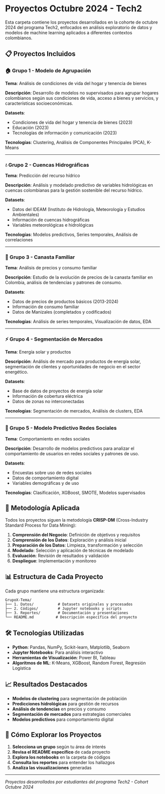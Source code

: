 # Proyectos Octubre 2024 - Tech2

Esta carpeta contiene los proyectos desarrollados en la cohorte de octubre 2024 del programa Tech2, enfocados en análisis exploratorio de datos y modelos de machine learning aplicados a diferentes contextos colombianos.

## 📋 Proyectos Incluidos

### 🏠 Grupo 1 - Modelo de Agrupación
**Tema**: Análisis de condiciones de vida del hogar y tenencia de bienes

**Descripción**: Desarrollo de modelos no supervisados para agrupar hogares colombianos según sus condiciones de vida, acceso a bienes y servicios, y características socioeconómicas.

**Datasets**:
- Condiciones de vida del hogar y tenencia de bienes (2023)
- Educación (2023)
- Tecnologías de información y comunicación (2023)

**Tecnologías**: Clustering, Análisis de Componentes Principales (PCA), K-Means

---

### 💧 Grupo 2 - Cuencas Hidrográficas
**Tema**: Predicción del recurso hídrico

**Descripción**: Análisis y modelado predictivo de variables hidrológicas en cuencas colombianas para la gestión sostenible del recurso hídrico.

**Datasets**:
- Datos del IDEAM (Instituto de Hidrología, Meteorología y Estudios Ambientales)
- Información de cuencas hidrográficas
- Variables meteorológicas e hidrológicas

**Tecnologías**: Modelos predictivos, Series temporales, Análisis de correlaciones

---

### 🛒 Grupo 3 - Canasta Familiar
**Tema**: Análisis de precios y consumo familiar

**Descripción**: Estudio de la evolución de precios de la canasta familiar en Colombia, análisis de tendencias y patrones de consumo.

**Datasets**:
- Datos de precios de productos básicos (2013-2024)
- Información de consumo familiar
- Datos de Manizales (completados y codificados)

**Tecnologías**: Análisis de series temporales, Visualización de datos, EDA

---

### ⚡ Grupo 4 - Segmentación de Mercados
**Tema**: Energía solar y productos

**Descripción**: Análisis de mercado para productos de energía solar, segmentación de clientes y oportunidades de negocio en el sector energético.

**Datasets**:
- Base de datos de proyectos de energía solar
- Información de cobertura eléctrica
- Datos de zonas no interconectadas

**Tecnologías**: Segmentación de mercados, Análisis de clusters, EDA

---

### 📱 Grupo 5 - Modelo Predictivo Redes Sociales
**Tema**: Comportamiento en redes sociales

**Descripción**: Desarrollo de modelos predictivos para analizar el comportamiento de usuarios en redes sociales y patrones de uso.

**Datasets**:
- Encuestas sobre uso de redes sociales
- Datos de comportamiento digital
- Variables demográficas y de uso

**Tecnologías**: Clasificación, XGBoost, SMOTE, Modelos supervisados

## 🎯 Metodología Aplicada

Todos los proyectos siguen la metodología **CRISP-DM** (Cross-Industry Standard Process for Data Mining):

1. **Comprensión del Negocio**: Definición de objetivos y requisitos
2. **Comprensión de los Datos**: Exploración y análisis inicial
3. **Preparación de los Datos**: Limpieza, transformación y selección
4. **Modelado**: Selección y aplicación de técnicas de modelado
5. **Evaluación**: Revisión de resultados y validación
6. **Despliegue**: Implementación y monitoreo

## 📊 Estructura de Cada Proyecto

Cada grupo mantiene una estructura organizada:

```
GrupoX-Tema/
├── 1. Datos/           # Datasets originales y procesados
├── 2. Códigos/         # Jupyter notebooks y scripts
├── 3. Reportes/        # Documentación y presentaciones
└── README.md          # Descripción específica del proyecto
```

## 🛠️ Tecnologías Utilizadas

- **Python**: Pandas, NumPy, Scikit-learn, Matplotlib, Seaborn
- **Jupyter Notebooks**: Para análisis interactivo
- **Herramientas de Visualización**: Power BI, Tableau
- **Algoritmos de ML**: K-Means, XGBoost, Random Forest, Regresión Logística

## 📈 Resultados Destacados

- **Modelos de clustering** para segmentación de población
- **Predicciones hidrológicas** para gestión de recursos
- **Análisis de tendencias** en precios y consumo
- **Segmentación de mercados** para estrategias comerciales
- **Modelos predictivos** para comportamiento digital

## 🚀 Cómo Explorar los Proyectos

1. **Selecciona un grupo** según tu área de interés
2. **Revisa el README específico** de cada proyecto
3. **Explora los notebooks** en la carpeta de códigos
4. **Consulta los reportes** para entender los hallazgos
5. **Analiza las visualizaciones** generadas

---

*Proyectos desarrollados por estudiantes del programa Tech2 - Cohort Octubre 2024* 